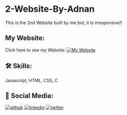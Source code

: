 
# 2-Website-By-Adnan

This is the 2nd Website built by me but, it is irresponsive!!






## My Website:

Click here to see my Website: 
[![My Website](https://img.shields.io/badge/My_Website-000?style=for-the-badge&logo=ko-fi&logoColor=white)](https://adnankhan2003.github.io/Website-By-Adnan/)
## 🛠 Skills:
Javascript, HTML, CSS, C

## 🔗 Social Media:
[![github](https://img.shields.io/badge/github-000?style=for-the-badge&logo=ko-fi&logoColor=white)](https://github.com/AdnanKhan2003)
[![linkedin](https://img.shields.io/badge/linkedin-0A66C2?style=for-the-badge&logo=linkedin&logoColor=white)](https://www.linkedin.com/in/adnan-khan-3a7aa6228/)
[![twitter](https://img.shields.io/badge/twitter-1DA1F2?style=for-the-badge&logo=twitter&logoColor=white)](https://twitter.com/AdnanK2003/)

